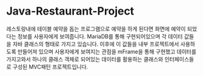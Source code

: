 # Java-Restaurant-Project

레스토랑내에 테이블 예약을 돕는 프로그램으로 예약을 하게 된다면 화면에 예약이 되었다는 정보를 사용자에게 보여줍니다. MariaDB를 통해 구현되어있으며 각 데이터 값들을 자바 클래스의 형태로 가지고 있습니다. 
이후에 이 값들을 내부 프로젝트에서 사용하도록 만들어져 있으며 
사용자에게 보여지는 관점을 mFrame을 통해 구현했고 데이터를 가지고와서 하나의 클래스 객체로 되어있는 데이터를 활용하는 클래스와 인터페이스들로 구성된 MVC패턴 프로젝트입니다. 



